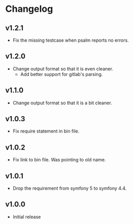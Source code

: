# Changelog

## v1.2.1

- Fix the missing testcase when psalm reports no errors.

## v1.2.0

- Change output format so that it is even cleaner.
  - Add better support for gitlab's parsing.

## v1.1.0

- Change output format so that it is a bit cleaner.

## v1.0.3

- Fix require statement in bin file.

## v1.0.2

- Fix link to bin file. Was pointing to old name.

## v1.0.1

- Drop the requirement from symfony 5 to symfony 4.4.

## v1.0.0

- Initial release
